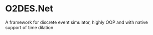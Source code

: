 # O2DES.Net
A framework for discrete event simulator, highly OOP and with native support of time dilation